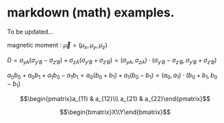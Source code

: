 # markdown (math) examples.

To be updated...

magnetic moment : $\overrightarrow{\mu} = (\mu_x, \mu_y, \mu_z)$

$D = \sigma_{yA} (\sigma_{y'B} - \sigma_{z'B}) + \sigma_{zA} (\sigma_{y'B} + \sigma_{z'B}) = (\sigma_{yA}, \sigma_{zA} ) \cdot (\sigma_{y'B} - \sigma_{z'B}, \sigma_{y'B} + \sigma_{z'B})$

$a_0b_0 + a_0b_1 + a_1b_0 - a_1b_1 = a_0(b_0 + b_1) + a_1(b_0 - b_1) = (a_0, a_1) \cdot (b_0 + b_1, b_0 - b_1)$

$$\begin{pmatrix}a_{11} & a_{12}\\\ a_{21} & a_{22}\end{pmatrix}$$

```math
\begin{bmatrix}X\\Y\end{bmatrix}
```

